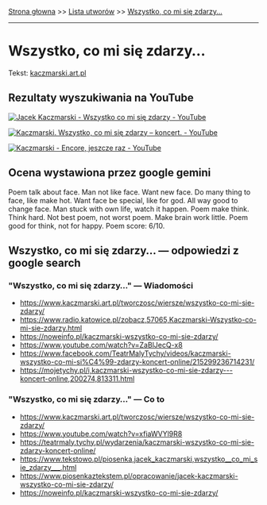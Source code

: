 [Strona głowna](../index.md) >> [Lista utworów](../list.md) >> [Wszystko, co mi się zdarzy…](650.md)

---

# Wszystko, co mi się zdarzy…

Tekst: [kaczmarski.art.pl](https://www.kaczmarski.art.pl/tworczosc/wiersze/wszystko-co-mi-sie-zdarzy/)

## Rezultaty wyszukiwania na YouTube

[![Jacek Kaczmarski - Wszystko co mi się zdarzy - YouTube](http://img.youtube.com/vi/xfiaWVYl9R8/0.jpg)](https://www.youtube.com/watch?v=xfiaWVYl9R8 "Jacek Kaczmarski - Wszystko co mi się zdarzy - YouTube")

[![Kaczmarski. Wszystko, co mi się zdarzy – koncert. - YouTube](http://img.youtube.com/vi/FliqpnjsVyc/0.jpg)](https://www.youtube.com/watch?v=FliqpnjsVyc "Kaczmarski. Wszystko, co mi się zdarzy – koncert. - YouTube")

[![Kaczmarski - Encore, jeszcze raz - YouTube](http://img.youtube.com/vi/nKoqGkB9l3A/0.jpg)](https://www.youtube.com/watch?v=nKoqGkB9l3A "Kaczmarski - Encore, jeszcze raz - YouTube")

## Ocena wystawiona przez google gemini

Poem talk about face. Man not like face. Want new face. Do many thing to face, like make hot. Want face be special, like for god. All way good to change face. Man stuck with own life, watch it happen. Poem make think. Think hard. Not best poem, not worst poem. Make brain work little. Poem good for think, not for happy. Poem score: 6/10.


## Wszystko, co mi się zdarzy… — odpowiedzi z google search

### "Wszystko, co mi się zdarzy…" — Wiadomości

 - <https://www.kaczmarski.art.pl/tworczosc/wiersze/wszystko-co-mi-sie-zdarzy/>
 - <https://www.radio.katowice.pl/zobacz,57065,Kaczmarski-Wszystko-co-mi-sie-zdarzy.html>
 - <https://noweinfo.pl/kaczmarski-wszystko-co-mi-sie-zdarzy/>
 - <https://www.youtube.com/watch?v=ZaBlJecQ-x8>
 - <https://www.facebook.com/TeatrMalyTychy/videos/kaczmarski-wszystko-co-mi-si%C4%99-zdarzy-koncert-online/215299236714231/>
 - <https://mojetychy.pl/i,kaczmarski-wszystko-co-mi-sie-zdarzy---koncert-online,200274,813311.html>

### "Wszystko, co mi się zdarzy…" — Co to

 - <https://www.kaczmarski.art.pl/tworczosc/wiersze/wszystko-co-mi-sie-zdarzy/>
 - <https://www.youtube.com/watch?v=xfiaWVYl9R8>
 - <https://teatrmaly.tychy.pl/wydarzenia/kaczmarski-wszystko-co-mi-sie-zdarzy-koncert-online/>
 - <https://www.tekstowo.pl/piosenka,jacek_kaczmarski,wszystko__co_mi_sie_zdarzy___.html>
 - <https://www.piosenkaztekstem.pl/opracowanie/jacek-kaczmarski-wszystko-co-mi-sie-zdarzy/>
 - <https://noweinfo.pl/kaczmarski-wszystko-co-mi-sie-zdarzy/>

